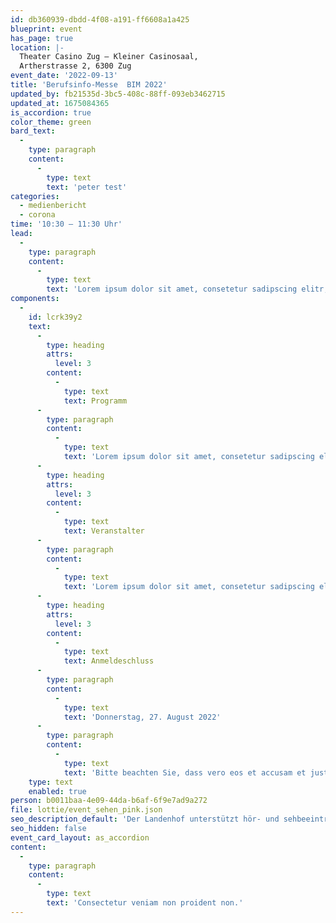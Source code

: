 ```yaml
---
id: db360939-dbdd-4f08-a191-ff6608a1a425
blueprint: event
has_page: true
location: |-
  Theater Casino Zug – Kleiner Casinosaal,
  Artherstrasse 2, 6300 Zug
event_date: '2022-09-13'
title: 'Berufsinfo-Messe  BIM 2022'
updated_by: fb21535d-3bc5-408c-88ff-093eb3462715
updated_at: 1675084365
is_accordion: true
color_theme: green
bard_text:
  -
    type: paragraph
    content:
      -
        type: text
        text: 'peter test'
categories:
  - medienbericht
  - corona
time: '10:30 – 11:30 Uhr'
lead:
  -
    type: paragraph
    content:
      -
        type: text
        text: 'Lorem ipsum dolor sit amet, consetetur sadipscing elitr, sed diam nonumy eirmod tempor invidunt ut labore et dolore magna aliquyam erat, sed diam voluptua. At vero eos et accusam et justo duo dolores et ea rebum.  At vero eos et accusam et justo duo dolores et ea rebum. Stet clita kasd gubergren, no sea takimata sanctus.'
components:
  -
    id: lcrk39y2
    text:
      -
        type: heading
        attrs:
          level: 3
        content:
          -
            type: text
            text: Programm
      -
        type: paragraph
        content:
          -
            type: text
            text: 'Lorem ipsum dolor sit amet, consetetur sadipscing elitr, sed diam nonumy eirmod tempor invidunt ut labore et dolore magna aliquyam erat, sed diam voluptua. At vero eos et accusam et justo duo dolores et ea rebum. Stet clita kasd gubergren, no sea takimata sanctus est Lorem ipsum dolor sit amet.'
      -
        type: heading
        attrs:
          level: 3
        content:
          -
            type: text
            text: Veranstalter
      -
        type: paragraph
        content:
          -
            type: text
            text: 'Lorem ipsum dolor sit amet, consetetur sadipscing elitr, sed diam nonumy eirmod tempor invidunt ut labore et dolore magna aliquyam erat, sed diam voluptua. At vero eos et accusam et justo duo dolores et ea rebum.'
      -
        type: heading
        attrs:
          level: 3
        content:
          -
            type: text
            text: Anmeldeschluss
      -
        type: paragraph
        content:
          -
            type: text
            text: 'Donnerstag, 27. August 2022'
      -
        type: paragraph
        content:
          -
            type: text
            text: 'Bitte beachten Sie, dass vero eos et accusam et justo duo dolores et ea rebum. Stet clita kasd gubergren, no sea takimata sanctus.'
    type: text
    enabled: true
person: b0011baa-4e09-44da-b6af-6f9e7ad9a272
file: lottie/event_sehen_pink.json
seo_description_default: 'Der Landenhof unterstützt hör- und sehbeeinträchtigte Kinder & Jugendliche in ihrem selbstbestimmten Leben durch Förderung ihrer Fähigkeiten & Entwicklung'
seo_hidden: false
event_card_layout: as_accordion
content:
  -
    type: paragraph
    content:
      -
        type: text
        text: 'Consectetur veniam non proident non.'
---
```

